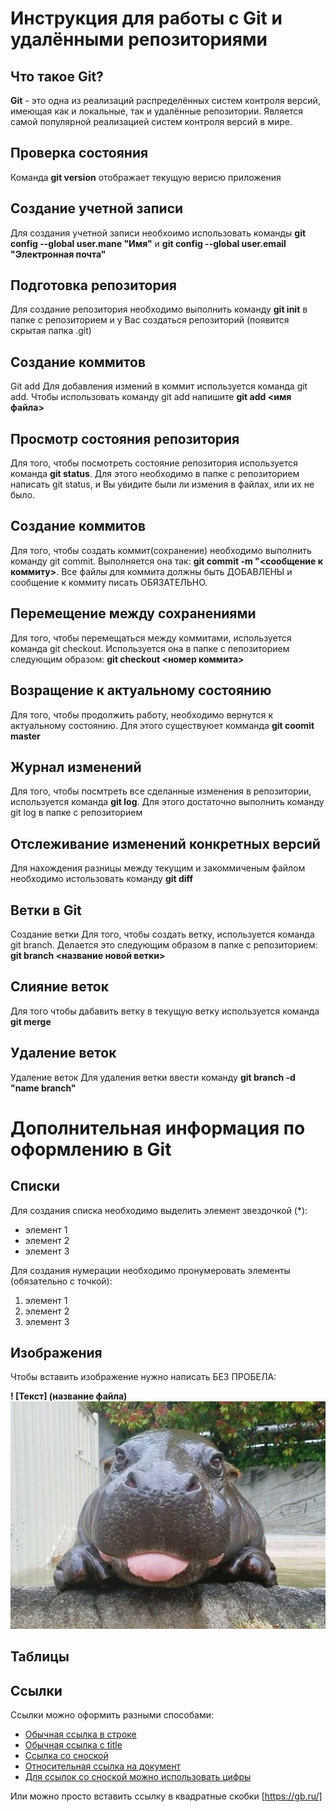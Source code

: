 # Инструкция для работы с Git и удалёнными репозиториями
## Что такое Git?
**Git** - это одна из реализаций распределённых систем контроля версий, имеющая как и локальные, так и удалённые репозитории. Является самой популярной реализацией систем контроля версий в мире.

## Проверка состояния 
Команда **git version**  отображает текущую верисю приложения

## Создание учетной записи
Для создания учетной записи необхоимо использовать команды **git config --global user.mane "Имя"** и **git config --global user.email "Электронная почта"**

## Подготовка репозитория
Для создание репозитория необходимо выполнить команду **git init** в папке с репозиторием и у Вас создаться репозиторий (появится скрытая папка .git)

## Создание коммитов
Git add
Для добавления измений в коммит используется команда git add. Чтобы использовать команду git add напишите **git add <имя файла>**

## Просмотр состояния репозитория
Для того, чтобы посмотреть состояние репозитория используется команда **git status**. Для этого необходимо в папке с репозиторием написать git status, и Вы увидите были ли измения в файлах, или их не было.

## Создание коммитов
Для того, чтобы создать коммит(сохранение) необходимо выполнить команду git commit. Выполняется она так: **git commit -m "<сообщение к коммиту>**. Все файлы для коммита должны быть ДОБАВЛЕНЫ и сообщение к коммиту писать ОБЯЗАТЕЛЬНО.

## Перемещение между сохранениями
Для того, чтобы перемещаться между коммитами, используется команда git checkout. Используется она в папке с пепозиторием следующим образом: **git checkout <номер коммита>**

## Возращение к актуальному состоянию
Для того, чтобы продолжить работу, необходимо вернутся к актуальному состоянию. Для этого существуюет комманда **git coomit master** 

## Журнал изменений
Для того, чтобы посмтреть все сделанные изменения в репозитории, используется команда **git log**. Для этого достаточно выполнить команду git log в папке с репозиторием

## Отслеживание изменений конкретных версий
Для нахождения разницы между текущим и закоммиченым файлом необходимо истользовать команду **git diff**

## Ветки в Git
Создание ветки
Для того, чтобы создать ветку, используется команда git branch. Делается это следующим образом в папке с репозиторием: **git branch <название новой ветки>**

## Слияние веток
Для того чтобы дабавить ветку в текущую ветку используется команда **git merge**

## Удаление веток
Удаление веток
Для удаления ветки ввести команду **git branch -d "name branch"**

# Дополнительная информация по оформлению в Git
## Списки
Для создания списка необходимо выделить элемент звездочкой (*):
* элемент 1
* элемент 2
* элемент 3

Для создания нумерации необходимо пронумеровать элементы (обязательно с точкой): 
1. элемент 1
2. элемент 2
3. элемент 3
## Изображения
Чтобы вставить изображение нужно написать БЕЗ ПРОБЕЛА:

**! [Текст] (название файла)** 
![Бегемотик](cute_beg.jpg)
## Таблицы
## Ссылки
Ссылки можно оформить разными способами:
* [Обычная ссылка в строке](https://gb.ru/)
* [Обычная ссылка с title](https://gb.ru/ "Сайт GB")
* [Ссылка со сноской][Произвольный регистронезависимый текст]
* [Относительная ссылка на документ](../blob/master/LICENSE)
* [Для ссылок со сноской можно использовать цифры][1]

Или можно просто вставить ссылку в квадратные скобки [https://gb.ru/]

[произвольный регистронезависимый текст]: https://www.mozilla.org
[1]: http://slashdot.org
[текст ссылки]: http://www.reddit.com